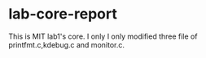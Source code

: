 # lab-core-report
This is MIT lab1's core.
I only I only modified three file of printfmt.c,kdebug.c and monitor.c.
